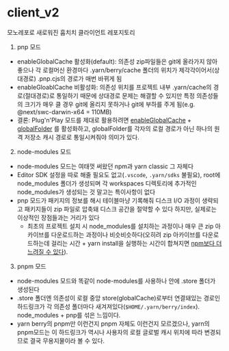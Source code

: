 # client_v2

모노레포로 새로워진 훕치치 클라이언트 레포지토리

1. pnp 모드
- enableGlobalCache 활성화(default): 의존성 zip파일들은 git에 올라가지 않아 좋으나 각 로컬머신 환경마다 .yarn/berry/cache 폴더의 위치가 제각각이어서(상대경로) .pnp.cjs의 경로가 매번 바뀌게 됨
- enableGloablCache 비활성화: 의존성 위치를 프로젝트 내부 .yarn/cache의 경로(절대경로)로 통일하기 때문에 상대경로 문제는 해결할 수 있지만 특정 의존성들의 크기가 매우 클 경우 git에 올리지 못하거나 git에 부하를 주게 됨(e.g. @next/swc-darwin-x64 = 110MB)
- 결론: Plug'n'Play 모드를 제대로 활용하려면 [enableGlobalCache](https://yarnpkg.com/configuration/yarnrc#enableGlobalCache) + [globalFolder](https://yarnpkg.com/configuration/yarnrc#globalFolder) 를 활성화하고, globalFolder를 각자의 로컬 경로가 아닌 하나의 원격 저장소 캐시 경로로 통일시켜줘야 의미가 있다.

2. node-modules 모드
- node-modules 모드는 여태껏 써왔던 npm과 yarn classic 그 자체다
- Editor SDK 설정을 따로 해줄 필요도 없고(`.vscode`, `.yarn/sdks` 불필요), root에 node_modules 폴더가 생성되며 각 workspaces 디렉토리에 추가적인 node_modules가 생성되는 것 말고는 특이사항이 없다
- pnp 모드가 패키지의 정보를 해시 테이블마냥 기록해줘 디스크 I/O 과정이 생략되고 패키지들이 zip 파일로 압축돼 디스크 공간을 절약할 수 있다 하지만, 실제로는 이상적인 장점들과는 거리가 있다
  - 최초의 프로젝트 설치 시 node_modules를 설치하는 과정이나 매우 큰 zip 아카이브를 다운로드하는 과정이나 비슷비슷하다(오히려 zip 아카이브를 다운로드하는데 걸리는 시간 + yarn install을 실행하는 시간이 합쳐지면 [npm보다 더 느려질 수 있다](https://helloinyong.tistory.com/344)).

3. pnpm 모드
- node-modules 모드와 똑같이 node-modules를 사용하나 안에 .store 폴더가 생성된다
- .store 폴더엔 의존성이 로컬 중앙 store(globalCache)로부터 연결돼있는 경로인 하드링크가 각 의존성 폴더마다 새겨져있다(`$HOME/.yarn/berry/index`). node_modules + pnp를 섞은 느낌이다.
- yarn berry의 pnpm만 이런건지 pnpm 자체도 이런건지 모르겠으나, yarn의 pnpm모드는 이 하드링크가 역시나 사용자의 로컬 글로벌 캐시 위치에 따라 변경되므로 결국 무용지물이라 볼 수 있다.
